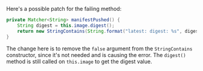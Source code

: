 Here's a possible patch for the failing method:

```java
private Matcher<String> manifestPushed() {
    String digest = this.image.digest();
    return new StringContains(String.format("latest: digest: %s", digest));
}
```

The change here is to remove the `false` argument from the `StringContains` constructor, since it's not needed and is causing the error. The `digest()` method is still called on `this.image` to get the digest value.